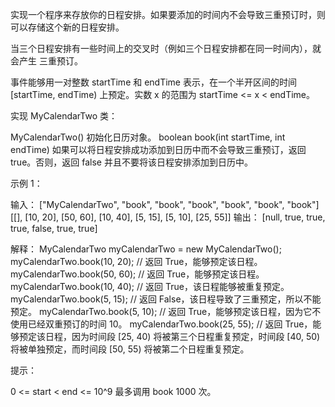 实现一个程序来存放你的日程安排。如果要添加的时间内不会导致三重预订时，则可以存储这个新的日程安排。

当三个日程安排有一些时间上的交叉时（例如三个日程安排都在同一时间内），就会产生 三重预订。

事件能够用一对整数 startTime 和 endTime 表示，在一个半开区间的时间 [startTime, endTime) 上预定。实数 x 的范围为
startTime <= x < endTime。

实现 MyCalendarTwo 类：

MyCalendarTwo() 初始化日历对象。
boolean book(int startTime, int endTime) 如果可以将日程安排成功添加到日历中而不会导致三重预订，返回 true。否则，返回 false
并且不要将该日程安排添加到日历中。

示例 1：

输入：
["MyCalendarTwo", "book", "book", "book", "book", "book", "book"]
[[], [10, 20], [50, 60], [10, 40], [5, 15], [5, 10], [25, 55]]
输出：
[null, true, true, true, false, true, true]

解释：
MyCalendarTwo myCalendarTwo = new MyCalendarTwo();
myCalendarTwo.book(10, 20); // 返回 True，能够预定该日程。
myCalendarTwo.book(50, 60); // 返回 True，能够预定该日程。
myCalendarTwo.book(10, 40); // 返回 True，该日程能够被重复预定。
myCalendarTwo.book(5, 15); // 返回 False，该日程导致了三重预定，所以不能预定。
myCalendarTwo.book(5, 10); // 返回 True，能够预定该日程，因为它不使用已经双重预订的时间 10。
myCalendarTwo.book(25, 55); // 返回 True，能够预定该日程，因为时间段 [25, 40) 将被第三个日程重复预定，时间段 [40, 50)
将被单独预定，而时间段 [50, 55) 将被第二个日程重复预定。

提示：

0 <= start < end <= 10^9
最多调用 book 1000 次。
